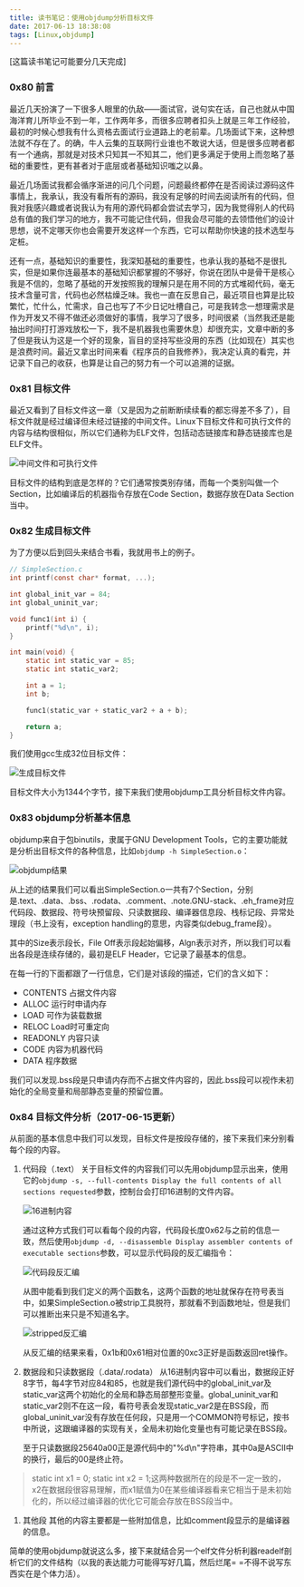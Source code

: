 ```yaml
---
title: 读书笔记：使用objdump分析目标文件
date: 2017-06-13 18:38:08
tags: [Linux,objdump]
---
```


[这篇读书笔记可能要分几天完成]

### 0x80 前言

最近几天扮演了一下很多人眼里的仇敌——面试官，说句实在话，自己也就从中国海洋育儿所毕业不到一年，工作两年多，而很多应聘者扣头上就是三年工作经验，最初的时候心想我有什么资格去面试行业道路上的老前辈。几场面试下来，这种想法就不存在了。的确，牛人云集的互联网行业谁也不敢说大话，但是很多应聘者都有一个通病，那就是对技术只知其一不知其二，他们更多满足于使用上而忽略了基础的重要性，更有甚者对于底层或者基础知识嗤之以鼻。

最近几场面试我都会循序渐进的问几个问题，问题最终都停在是否阅读过源码这件事情上，我承认，我没有看所有的源码，我没有足够的时间去阅读所有的代码，但我对我感兴趣或者说我认为有用的源代码都会尝试去学习，因为我觉得别人的代码总有值的我们学习的地方，我不可能记住代码，但我会尽可能的去领悟他们的设计思想，说不定哪天你也会需要开发这样一个东西，它可以帮助你快速的技术选型与定桩。

还有一点，基础知识的重要性，我深知基础的重要性，也承认我的基础不是很扎实，但是如果你连最基本的基础知识都掌握的不够好，你说在团队中是骨干是核心我是不信的，忽略了基础的开发按照我的理解只是在用不同的方式堆砌代码，毫无技术含量可言，代码也必然枯燥乏味。我也一直在反思自己，最近项目也算是比较繁忙，忙什么，忙需求，自己也写了不少日记吐槽自己，可是我转念一想理需求是作为开发又不得不做还必须做好的事情，我学习了很多，时间很紧（当然我还是能抽出时间打打游戏放松一下，我不是机器我也需要休息）却很充实，文章中断的多了但是我认为这是一个好的现象，盲目的坚持写些没用的东西（比如现在）其实也是浪费时间。最近又拿出时间来看《程序员的自我修养》，我决定认真的看完，并记录下自己的收获，也算是让自己的努力有一个可以追溯的证据。

### 0x81 目标文件

最近又看到了目标文件这一章（又是因为之前断断续续看的都忘得差不多了），目标文件就是经过编译但未经过链接的中间文件。Linux下目标文件和可执行文件的内容与结构很相似，所以它们通称为ELF文件，包括动态链接库和静态链接库也是ELF文件。

![中间文件和可执行文件](/images/2017_06_13_01.png)

目标文件的结构到底是怎样的？它们通常按类别存储，而每一个类别叫做一个Section，比如编译后的机器指令存放在Code Section，数据存放在Data Section当中。

### 0x82 生成目标文件

为了方便以后到回头来结合书看，我就用书上的例子。

```C
// SimpleSection.c
int printf(const char* format, ...);

int global_init_var = 84;
int global_uninit_var;

void func1(int i) {
    printf("%d\n", i);
}

int main(void) {
    static int static_var = 85;
    static int static_var2;

    int a = 1;
    int b;

    func1(static_var + static_var2 + a + b);

    return a;
}

```

我们使用gcc生成32位目标文件：

![生成目标文件](/images/2017_06_13_02.png)

目标文件大小为1344个字节，接下来我们使用objdump工具分析目标文件内容。

### 0x83 objdump分析基本信息

objdump来自于包binutils，隶属于GNU Development Tools，它的主要功能就是分析出目标文件的各种信息，比如`objdump -h SimpleSection.o`：

![objdump结果](/images/2017_06_13_03.png)

从上述的结果我们可以看出SimpleSection.o一共有7个Section，分别是.text、.data、.bss、.rodata、.comment、.note.GNU-stack、.eh_frame对应代码段、数据段、符号块预留段、只读数据段、编译器信息段、栈标记段、异常处理段（书上没有，exception handling的意思，内容类似debug_frame段）。

其中的Size表示段长，File Off表示段起始偏移，Algn表示对齐，所以我们可以看出各段是连续存储的，最初是ELF Header，它记录了最基本的信息。

在每一行的下面都跟了一行信息，它们是对该段的描述，它们的含义如下：

* CONTENTS 占据文件内容
* ALLOC 运行时申请内存
* LOAD 可作为装载数据
* RELOC Load时可重定向
* READONLY 内容只读
* CODE 内容为机器代码
* DATA 程序数据

我们可以发现.bss段是只申请内存而不占据文件内容的，因此.bss段可以视作未初始化的全局变量和局部静态变量的预留位置。

### 0x84 目标文件分析（2017-06-15更新）

从前面的基本信息中我们可以发现，目标文件是按段存储的，接下来我们来分别看每个段的内容。

1. 代码段（.text）
    关于目标文件的内容我们可以先用objdump显示出来，使用它的`objdump -s, --full-contents Display the full contents of all sections requested`参数，控制台会打印16进制的文件内容。

    ![16进制内容](/images/2017_06_15_01.png)

    通过这种方式我们可以看每个段的内容，代码段长度0x62与之前的信息一致，然后使用`objdump -d, --disassemble Display assembler contents of executable sections`参数，可以显示代码段的反汇编指令：

    ![代码段反汇编](/images/2017_06_15_02.png)

    从图中能看到我们定义的两个函数名，这两个函数的地址就保存在符号表当中，如果SimpleSection.o被strip工具脱符，那就看不到函数地址，但是我们可以推断出来只是不知道名字。

    ![stripped反汇编](/images/2017_06_15_03.png)

    从反汇编的结果来看，0x1b和0x61相对位置的0xc3正好是函数返回ret操作。

1. 数据段和只读数据段（.data/.rodata）
    从16进制内容中可以看出，数据段正好8字节，每4字节对应84和85，也就是我们源代码中的global_init_var及static_var这两个初始化的全局和静态局部整形变量。global_uninit_var和static_var2则不在这一段，看符号表会发现static_var2是在BSS段，而global_uninit_var没有存放在任何段，只是用一个COMMON符号标记，按书中所说，这跟编译器的实现有关，全局未初始化变量也有可能记录在BSS段。

    至于只读数据段25640a00正是源代码中的"%d\n"字符串，其中0a是ASCII中的换行，最后的00是终止符。

> static int x1 = 0; static int x2 = 1;这两种数据所在的段是不一定一致的，x2在数据段很容易理解，而x1赋值为0在某些编译器看来它相当于是未初始化的，所以经过编译器的优化它可能会存放在BSS段当中。

1. 其他段
    其他的内容主要都是一些附加信息，比如comment段显示的是编译器的信息。

简单的使用objdump就说这么多，接下来就结合另一个elf文件分析利器readelf剖析它们的文件结构（以我的表达能力可能得写好几篇，然后烂尾= =不得不说写东西实在是个体力活）。
